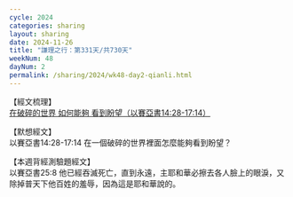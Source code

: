 ```yaml
---
cycle: 2024
categories: sharing
layout: sharing
date: 2024-11-26
title: "謙理之行：第331天/共730天"
weekNum: 48
dayNum: 2
permalink: /sharing/2024/wk48-day2-qianli.html
---
```


【經文梳理】  
<a href="QLLINK" target="_blank">在破碎的世界 如何能夠 看到盼望（以賽亞書14:28-17:14）</a>

【默想經文】  
以賽亞書14:28-17:14 在一個破碎的世界裡面怎麼能夠看到盼望？

【本週背經測驗題經文】  
以賽亞書25:8 他已經吞滅死亡，直到永遠，主耶和華必擦去各人臉上的眼淚，又除掉普天下他百姓的羞辱，因為這是耶和華說的。
